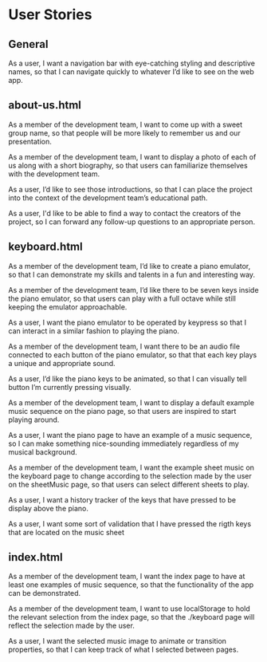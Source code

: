 # User Stories
## General
As a user, I want a navigation bar with eye-catching styling and descriptive names, so that I can navigate quickly to whatever I’d like to see on the web app.

## about-us.html

As a member of the development team, I want to come up with a sweet group name, so that people will be more likely to remember us and our presentation.

As a member of the development team, I want to display a photo of each of us along with a short biography, so that users can familiarize themselves with the development team.

As a user, I’d like to see those introductions, so that I can place the project into the context of the development team’s educational path.

As a user, I'd like to be able to find a way to contact the creators of the project, so I can forward any follow-up questions to an appropriate person.

## keyboard.html

As a member of the development team, I’d like to create a piano emulator, so that I can demonstrate my skills and talents in a fun and interesting way.

As a member of the development team, I’d like there to be seven keys inside the piano emulator, so that users can play with a full octave while still keeping the emulator approachable.

As a user, I want the piano emulator to be operated by keypress so that I can interact in a similar fashion to playing the piano.

As a member of the development team, I want there to be an audio file connected to each button of the piano emulator, so that that each key plays a unique and appropriate sound.

As a user, I’d like the piano keys to be animated, so that I can visually tell button I’m currently pressing visually.

As a member of the development team, I want to display a default example music sequence on the piano page, so that users are inspired to start playing around.

As a user, I want the piano page to have an example of a music sequence, so I can make something nice-sounding immediately regardless of my musical background.

As a member of the development team, I want the example sheet music on the keyboard page to change according to the selection made by the user on the sheetMusic page, so that users can select different sheets to play.

As a user, I want a history tracker of the keys that have pressed to be display above the piano.

As a user, I want some sort of validation that I have pressed the rigth keys that are located on the music sheet

## index.html

As a member of the development team, I want the index page to have at least one examples of music sequence, so that the functionality of the app can be demonstrated.

As a member of the development team, I want to use localStorage to hold the relevant selection from the index page, so that the ./keyboard page will reflect the selection made by the user.

As a user, I want the selected music image to animate or transition properties, so that I can keep track of what I selected between pages.